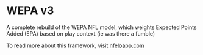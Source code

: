 # WEPA v3
A complete rebuild of the WEPA NFL model, which weights Expected Points Added (EPA) based on play context (ie was there a fumble)

To read more about this framework, visit [nfeloapp.com](https://www.nfeloapp.com/analysis/weighted-EPA-methodology-and-performance/)